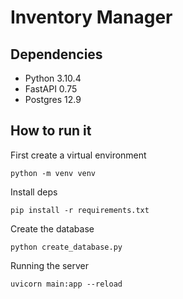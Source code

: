 # Inventory Manager

## Dependencies

* Python 3.10.4
* FastAPI 0.75
* Postgres 12.9

## How to run it

First create a virtual environment

```shell
python -m venv venv
```

Install deps

```shell
pip install -r requirements.txt
```

Create the database

```shell
python create_database.py
```

Running the server

```shell
uvicorn main:app --reload
```
